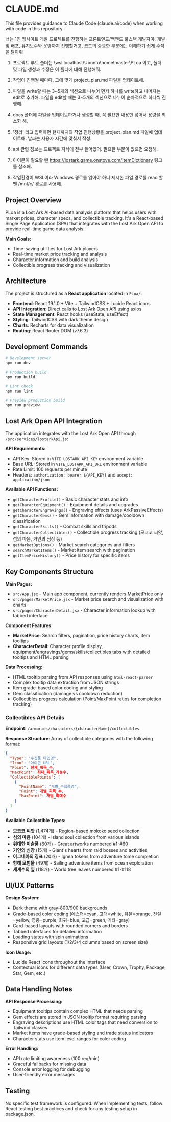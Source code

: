 # CLAUDE.md

This file provides guidance to Claude Code (claude.ai/code) when working with code in this repository.

너는 1인 웹사이트 개발 프로젝트를 진행하는 프론트엔드/백엔드 풀스택 개발자야.
개발 및 배포, 유지보수와 운영까지 진행할거고, 코드의 중요한 부분에는 이해하기 쉽게 주석을 달아줘

1. 프로젝트 루트 폴더는 \\wsl.localhost\Ubuntu\home\master\PLoa 이고, 폴더 및 파일 생성과 수정은 이 폴더에 대해 진행해줘.

2. 작업이 진행될 때마다, 그에 맞게 project_plan.md 파일을 업데이트해.

3. 파일을 write할 때는 3~5개의 섹션으로 나누어 먼저 하나를 write하고 나머지는 edit로 추가해. 파일을 edit할 때는 3~5개의 섹션으로 나누어 순차적으로 하나씩 진행해.

4. docs 폴더에 파일을 업데이트하거나 생성할 때, 꼭 필요한 내용만 넣어서 용량을 최소화 해.

5. '정리' 라고 입력하면 현재까지의 작업 진행상황을 project_plan.md 파일에 업데이트해. 날짜는 사용자 시간에 맞춰서 작성.

6. api 관련 정보는 프로젝트 지식에 전부 들어있어. 필요한 부분이 있으면 요청해.

7. 아이콘이 필요할 땐 https://lostark.game.onstove.com/ItemDictionary 링크를 참조해.

8. 작업환경이 WSL이라 Windows 경로를 읽어야 하니 제시한 파일 경로를 read 할땐 /mnt/c/ 경로를 사용해.


## Project Overview

PLoa is a Lost Ark AI-based data analysis platform that helps users with market prices, character specs, and collectible tracking. It's a React-based Single Page Application (SPA) that integrates with the Lost Ark Open API to provide real-time game data analysis.

**Main Goals:**
- Time-saving utilities for Lost Ark players
- Real-time market price tracking and analysis
- Character information and build analysis
- Collectible progress tracking and visualization

## Architecture

The project is structured as a **React application** located in `PLoa/`:
- **Frontend**: React 19.1.0 + Vite + TailwindCSS + Lucide React icons
- **API Integration**: Direct calls to Lost Ark Open API using axios
- **State Management**: React hooks (useState, useEffect)
- **Styling**: TailwindCSS with dark theme design
- **Charts**: Recharts for data visualization
- **Routing**: React Router DOM (v7.6.3)

## Development Commands

```bash
# Development server
npm run dev

# Production build
npm run build  

# Lint check
npm run lint

# Preview production build
npm run preview
```

## Lost Ark Open API Integration

The application integrates with the Lost Ark Open API through `/src/services/lostarkApi.js`:

**API Requirements:**
- API Key: Stored in `VITE_LOSTARK_API_KEY` environment variable
- Base URL: Stored in `VITE_LOSTARK_API_URL` environment variable 
- Rate Limit: 100 requests per minute
- Headers: `authorization: bearer ${API_KEY}` and `accept: application/json`

**Available API Functions:**
- `getCharacterProfile()` - Basic character stats and info
- `getCharacterEquipment()` - Equipment details and upgrades
- `getCharacterEngravings()` - Engraving effects (uses ArkPassiveEffects)
- `getCharacterGems()` - Gem information with damage/cooldown classification
- `getCharacterSkills()` - Combat skills and tripods
- `getCharacterCollectibles()` - Collectible progress tracking (모코코 씨앗, 섬의 마음, 거인의 심장 등)
- `getMarketOptions()` - Market search categories and filters
- `searchMarketItems()` - Market item search with pagination
- `getItemPriceHistory()` - Price history for specific items

## Key Components Structure

**Main Pages:**
- `src/App.jsx` - Main app component, currently renders MarketPrice only
- `src/pages/MarketPrice.jsx` - Market price search and visualization with charts
- `src/pages/CharacterDetail.jsx` - Character information lookup with tabbed interface

**Component Features:**
- **MarketPrice**: Search filters, pagination, price history charts, item tooltips
- **CharacterDetail**: Character profile display, equipment/engravings/gems/skills/collectibles tabs with detailed tooltips and HTML parsing

**Data Processing:**
- HTML tooltip parsing from API responses using `html-react-parser`
- Complex tooltip data extraction from JSON strings
- Item grade-based color coding and styling
- Gem classification (damage vs cooldown reduction)
- Collectibles progress calculation (Point/MaxPoint ratios for completion tracking)

### Collectibles API Details

**Endpoint**: `/armories/characters/{characterName}/collectibles`

**Response Structure**: Array of collectible categories with the following format:
```json
{
  "Type": "수집품 타입명",
  "Icon": "아이콘 URL", 
  "Point": 현재_획득_수,
  "MaxPoint": 최대_획득_가능수,
  "CollectiblePoints": [
    {
      "PointName": "개별_수집품명",
      "Point": 개별_획득_수,
      "MaxPoint": 개별_최대수
    }
  ]
}
```

**Available Collectible Types:**
- **모코코 씨앗** (1,474개) - Region-based mokoko seed collection
- **섬의 마음** (104개) - Island soul collection from various islands
- **위대한 미술품** (60개) - Great artworks numbered #1-#60
- **거인의 심장** (15개) - Giant's hearts from raid bosses and activities
- **이그네아의 징표** (20개) - Ignea tokens from adventure tome completion
- **항해 모험물** (49개) - Sailing adventure items from ocean exploration
- **세계수의 잎** (118개) - World tree leaves numbered #1-#118

## UI/UX Patterns

**Design System:**
- Dark theme with gray-800/900 backgrounds
- Grade-based color coding (에스더=cyan, 고대=white, 유물=orange, 전설=yellow, 영웅=purple, 희귀=blue, 고급=green, 기타=gray)
- Card-based layouts with rounded corners and borders
- Tabbed interfaces for detailed information
- Loading states with spin animations
- Responsive grid layouts (1/2/3/4 columns based on screen size)

**Icon Usage:**
- Lucide React icons throughout the interface
- Contextual icons for different data types (User, Crown, Trophy, Package, Star, Gem, etc.)

## Data Handling Notes

**API Response Processing:**
- Equipment tooltips contain complex HTML that needs parsing
- Gem effects are stored in JSON tooltip format requiring parsing
- Engraving descriptions use HTML color tags that need conversion to Tailwind classes
- Market items have grade-based styling and trade status indicators
- Character stats use item level ranges for color coding

**Error Handling:**
- API rate limiting awareness (100 req/min)
- Graceful fallbacks for missing data
- Console error logging for debugging
- User-friendly error messages

## Testing

No specific test framework is configured. When implementing tests, follow React testing best practices and check for any testing setup in package.json.
